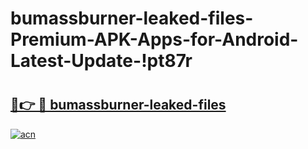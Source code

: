 # bumassburner-leaked-files-Premium-APK-Apps-for-Android-Latest-Update-!pt87r

# <h2><a href="https://ctr3hd.esa.edu.pl?title=bumassburner-leaked-files&ref=pt87r">🔗👉 🔴 bumassburner-leaked-files</a></h2>

[![acn](https://github.com/user-attachments/assets/0f9c940e-d8b0-45ae-aac7-cd30a18b3e1c)](https://ctr3hd.esa.edu.pl?title=bumassburner-leaked-files&ref=pt87r)

